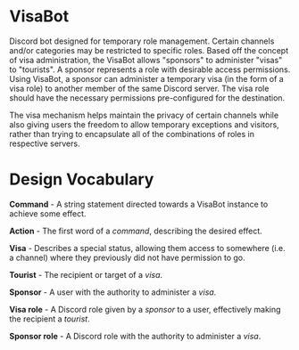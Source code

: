 # VisaBot

Discord bot designed for temporary role management. Certain channels and/or
categories may be restricted to specific roles. Based off the concept of
visa administration, the VisaBot allows "sponsors" to administer "visas" to
"tourists". A sponsor represents a role with desirable access permissions.
Using VisaBot, a sponsor can administer a temporary visa (in the form of
a visa role) to another member of the same Discord server. The visa role
should have the necessary permissions pre-configured for the destination.

The visa mechanism helps maintain the privacy of certain channels while also
giving users the freedom to allow temporary exceptions and visitors, rather
than trying to encapsulate all of the combinations of roles in respective servers.

# Design Vocabulary

**Command** - A string statement directed towards a VisaBot instance to achieve some effect.

**Action** - The first word of a *command*, describing the desired effect.

**Visa** - Describes a special status, allowing them access to somewhere (i.e. a channel) where they previously did not have permission to go.

**Tourist** - The recipient or target of a *visa*.

**Sponsor** - A user with the authority to administer a *visa*.

**Visa role** - A Discord role given by a *sponsor* to a user, effectively making the recipient a *tourist*.

**Sponsor role** - A Discord role with the authority to administer a *visa*.
